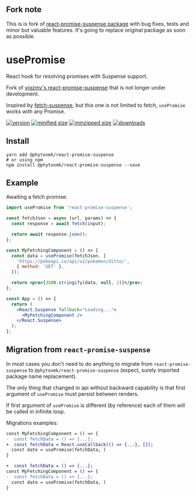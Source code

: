 ## Fork note

This is is fork of [react-promise-suspense package](https://www.npmjs.com/package/react-promise-suspense) with bug fixes, tests and minor but valuable features. It's going to replace original package as soon as possible.

# usePromise

React hook for resolving promises with Suspense support.

Fork of [vigzmv's react-promise-suspense](https://github.com/vigzmv/react-promise-suspense) that is not longer under development.

Inspired by [fetch-suspense](https://github.com/CharlesStover/fetch-suspense), but this one is not limited to fetch, `usePromise` works with any Promise.

[![version](https://img.shields.io/npm/v/react-promise-suspense.svg)](https://www.npmjs.com/package/react-promise-suspense)
[![minified size](https://img.shields.io/bundlephobia/min/react-promise-suspense.svg)](https://www.npmjs.com/package/react-promise-suspense)
[![minzipped size](https://img.shields.io/bundlephobia/minzip/react-promise-suspense.svg)](https://www.npmjs.com/package/react-promise-suspense)
[![downloads](https://img.shields.io/npm/dt/react-promise-suspense.svg)](https://www.npmjs.com/package/react-promise-suspense)

## Install

```yarn
yarn add @phytonmk/react-promise-suspense
# or using npm
npm install @phytonmk/react-promise-suspense --save
```

## Example

Awaiting a fetch promise:

```jsx
import usePromise from 'react-promise-suspense';

const fetchJson = async (url, params) => {
  const response = await fetch(input);

  return await response.json();
};

const MyFetchingComponent = () => {
  const data = usePromise(fetchJson, [
    'https://pokeapi.co/api/v2/pokemon/ditto/',
    { method: 'GET' },
  ]);

  return <pre>{JSON.stringify(data, null, 2)}</pre>;
};

const App = () => {
  return (
    <React.Suspense fallback="Loading...">
      <MyFetchingComponent />
    </React.Suspense>
  );
};
```


## Migration from `react-promise-suspense`

In most cases you don't need to do anything to migrate from `react-promise-suspense` to `@phytonmk/react-promise-suspense` (expect, surely imported package name replacement).

The only thing that changed in api without backward capability is that first argument of `usePromise` must persist between renders.

If first argument of `usePromise` is different (by reference) each of them will be called in infinite loop.

Migrations examples:

```diff
const MyFetchingComponent = () => {
-  const fetchData = () => {...};
+  const fetchData = React.useCallback(() => {...}, []);
  const date = usePromise(fetchData, )
}
```

```diff
+  const fetchData = () => {...};
const MyFetchingComponent = () => {
-  const fetchData = () => {...};
  const date = usePromise(fetchData, )
}
```
